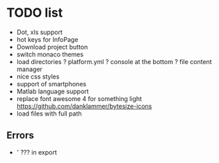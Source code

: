 # TODO list

- Dot, xls support
- hot keys for InfoPage
- Download project button
- switch monaco themes
- load directories
? platform.yml
? console at the bottom
? file content manager
- nice css styles
- support of smartphones
- Matlab language support
- replace font awesome 4 for something light
    https://github.com/danklammer/bytesize-icons
- load files with full path

## Errors

- &#39; ??? in export
